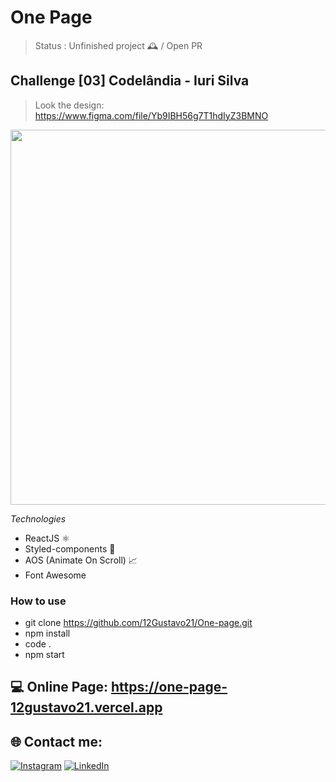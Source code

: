 # One Page

> Status : Unfinished project 🕰️ / Open PR

## Challenge [03] Codelândia - Iuri Silva
>Look the design: https://www.figma.com/file/Yb9IBH56g7T1hdIyZ3BMNO

<img width ='600px' src ='./src/assets/gif/Recording.gif' />

*Technologies*

+ ReactJS ⚛️
+ Styled-components 💅
+ AOS (Animate On Scroll) 📈
+ Font Awesome <img width="15px" src="https://fontawesome.com/images/favicon/icon.svg" /> 

### How to use
 
 - git clone https://github.com/12Gustavo21/One-page.git
 - npm install
 - code .
 - npm start
 
 ## 💻 Online Page: https://one-page-12gustavo21.vercel.app

## 🌐 Contact me:
[![Instagram](https://img.shields.io/badge/Instagram-%23E4405F.svg?logo=Instagram&logoColor=white)](https://instagram.com/gualmda) [![LinkedIn](https://img.shields.io/badge/LinkedIn-%230077B5.svg?logo=linkedin&logoColor=white)](https://linkedin.com/in/gustavo-almeida-421044246)
